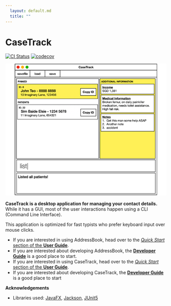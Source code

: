 ```yaml
---
  layout: default.md
  title: ""
---
```


# CaseTrack

[![CI Status](https://github.com/AY2526S1-CS2103-F12-3/tp/workflows/Java%20CI/badge.svg)](https://github.com/AY2526S1-CS2103-F12-3/tp/actions)
[![codecov](https://codecov.io/gh/se-edu/addressbook-level3/branch/master/graph/badge.svg)](https://codecov.io/gh/se-edu/addressbook-level3)

![Ui](images/Ui.png)

**CaseTrack is a desktop application for managing your contact details.** While it has a GUI, most of the user interactions happen using a CLI (Command Line Interface).

This application is optimized for fast typists who prefer keyboard input over mouse clicks.

* If you are interested in using AddressBook, head over to the [_Quick Start_ section of the **User Guide**](UserGuide.html#quick-start).
* If you are interested about developing AddressBook, the [**Developer Guide**](DeveloperGuide.html) is a good place to start.
* If you are interested in using CaseTrack, head over to the [_Quick Start_ section of the **User Guide**](UserGuide.html#quick-start).
* If you are interested about developing CaseTrack, the [**Developer Guide**](DeveloperGuide.html) is a good place to start


**Acknowledgements**

* Libraries used: [JavaFX](https://openjfx.io/), [Jackson](https://github.com/FasterXML/jackson), [JUnit5](https://github.com/junit-team/junit5)
